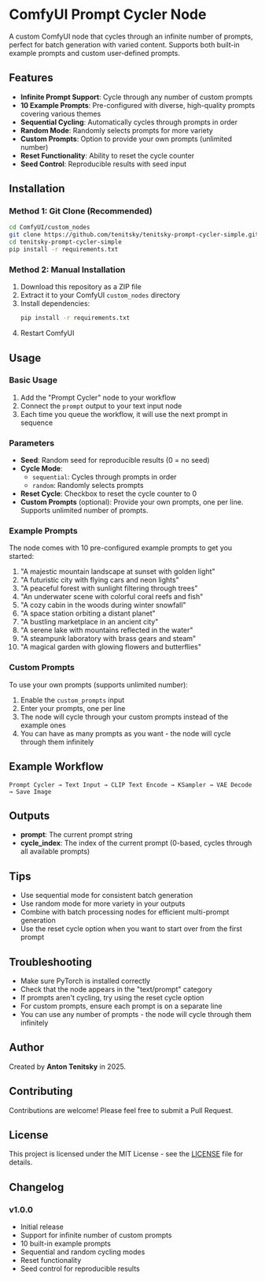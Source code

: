 # ComfyUI Prompt Cycler Node

A custom ComfyUI node that cycles through an infinite number of prompts, perfect for batch generation with varied content. Supports both built-in example prompts and custom user-defined prompts.

## Features

- **Infinite Prompt Support**: Cycle through any number of custom prompts
- **10 Example Prompts**: Pre-configured with diverse, high-quality prompts covering various themes
- **Sequential Cycling**: Automatically cycles through prompts in order
- **Random Mode**: Randomly selects prompts for more variety
- **Custom Prompts**: Option to provide your own prompts (unlimited number)
- **Reset Functionality**: Ability to reset the cycle counter
- **Seed Control**: Reproducible results with seed input

## Installation

### Method 1: Git Clone (Recommended)
```bash
cd ComfyUI/custom_nodes
git clone https://github.com/tenitsky/tenitsky-prompt-cycler-simple.git
cd tenitsky-prompt-cycler-simple
pip install -r requirements.txt
```

### Method 2: Manual Installation
1. Download this repository as a ZIP file
2. Extract it to your ComfyUI `custom_nodes` directory
3. Install dependencies:
   ```bash
   pip install -r requirements.txt
   ```
4. Restart ComfyUI

## Usage

### Basic Usage
1. Add the "Prompt Cycler" node to your workflow
2. Connect the `prompt` output to your text input node
3. Each time you queue the workflow, it will use the next prompt in sequence

### Parameters

- **Seed**: Random seed for reproducible results (0 = no seed)
- **Cycle Mode**: 
  - `sequential`: Cycles through prompts in order
  - `random`: Randomly selects prompts
- **Reset Cycle**: Checkbox to reset the cycle counter to 0
- **Custom Prompts** (optional): Provide your own prompts, one per line. Supports unlimited number of prompts.

### Example Prompts

The node comes with 10 pre-configured example prompts to get you started:

1. "A majestic mountain landscape at sunset with golden light"
2. "A futuristic city with flying cars and neon lights"
3. "A peaceful forest with sunlight filtering through trees"
4. "An underwater scene with colorful coral reefs and fish"
5. "A cozy cabin in the woods during winter snowfall"
6. "A space station orbiting a distant planet"
7. "A bustling marketplace in an ancient city"
8. "A serene lake with mountains reflected in the water"
9. "A steampunk laboratory with brass gears and steam"
10. "A magical garden with glowing flowers and butterflies"

### Custom Prompts

To use your own prompts (supports unlimited number):
1. Enable the `custom_prompts` input
2. Enter your prompts, one per line
3. The node will cycle through your custom prompts instead of the example ones
4. You can have as many prompts as you want - the node will cycle through them infinitely

## Example Workflow

```
Prompt Cycler → Text Input → CLIP Text Encode → KSampler → VAE Decode → Save Image
```

## Outputs

- **prompt**: The current prompt string
- **cycle_index**: The index of the current prompt (0-based, cycles through all available prompts)

## Tips

- Use sequential mode for consistent batch generation
- Use random mode for more variety in your outputs
- Combine with batch processing nodes for efficient multi-prompt generation
- Use the reset cycle option when you want to start over from the first prompt

## Troubleshooting

- Make sure PyTorch is installed correctly
- Check that the node appears in the "text/prompt" category
- If prompts aren't cycling, try using the reset cycle option
- For custom prompts, ensure each prompt is on a separate line
- You can use any number of prompts - the node will cycle through them infinitely

## Author

Created by **Anton Tenitsky** in 2025.

## Contributing

Contributions are welcome! Please feel free to submit a Pull Request.

## License

This project is licensed under the MIT License - see the [LICENSE](LICENSE) file for details.

## Changelog

### v1.0.0
- Initial release
- Support for infinite number of custom prompts
- 10 built-in example prompts
- Sequential and random cycling modes
- Reset functionality
- Seed control for reproducible results